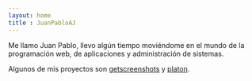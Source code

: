 ```yaml
---
layout: home
title : JuanPabloAJ
---
```

Me llamo Juan Pablo, llevo algún tiempo moviéndome en el mundo de la
programación web, de aplicaciones y administración de sistemas.

Algunos de mis proyectos son [getscreenshots] y  [platon].

[getscreenshots]: http://getscreenshots.io
[platon]: http://platon.io
